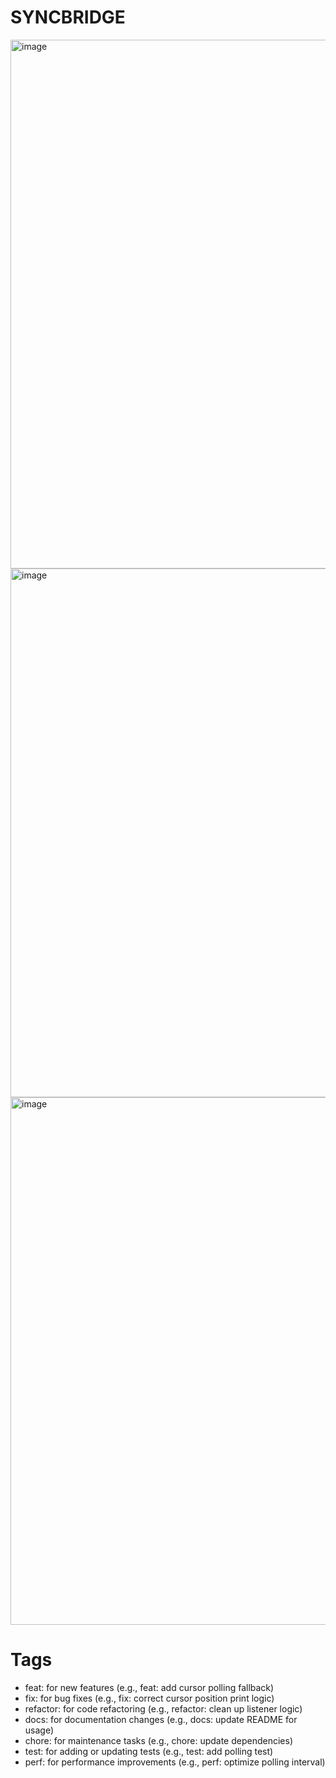 # SYNCBRIDGE

<img width="1440" height="846" alt="image" src="https://github.com/user-attachments/assets/b9e3a51c-d4c8-4f5d-b2f7-e3f8d0d015fd" />

<img width="1440" height="846" alt="image" src="https://github.com/user-attachments/assets/9443593b-73bf-4fb8-9a13-cb8b71a3524c" />

<img width="1440" height="844" alt="image" src="https://github.com/user-attachments/assets/9d03f37d-a004-40f6-a4f8-5e2aee3f3356" />


# Tags

- feat: for new features (e.g., feat: add cursor polling fallback)
- fix: for bug fixes (e.g., fix: correct cursor position print logic)
- refactor: for code refactoring (e.g., refactor: clean up listener logic)
- docs: for documentation changes (e.g., docs: update README for usage)
- chore: for maintenance tasks (e.g., chore: update dependencies)
- test: for adding or updating tests (e.g., test: add polling test)
- perf: for performance improvements (e.g., perf: optimize polling interval)
